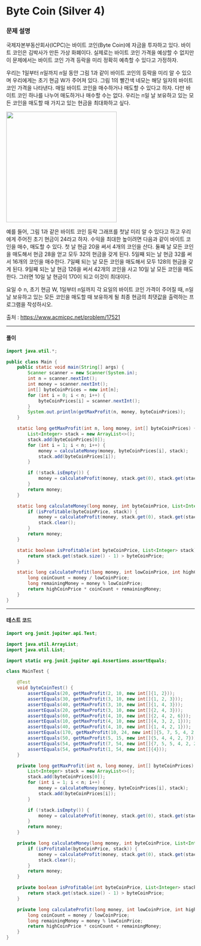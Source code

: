 # Byte Coin (Silver 4)

### 문제 설명

국제자본부동산회사(ICPC)는 바이트 코인(Byte Coin)에 자금을 투자하고 있다. 바이트 코인은 김박사가 만든 가상 화폐이다. 실제로는 바이트 코인 가격을 예상할 수 없지만 이 문제에서는 바이트 코인 가격 등락을 미리 정확히 예측할 수 있다고 가정하자.

우리는 1일부터 n일까지 n일 동안 그림 1과 같이 바이트 코인의 등락을 미리 알 수 있으며 우리에게는 초기 현금 W가 주어져 있다. 그림 1의 빨간색 네모는 해당 일자의 바이트 코인 가격을 나타낸다. 매일 바이트 코인을 매수하거나 매도할 수 있다고 하자. 다만 바이트 코인 하나를 나누어 매도하거나 매수할 수는 없다. 우리는 n일 날 보유하고 있는 모든 코인을 매도할 때 가지고 있는 현금을 최대화하고 싶다.

<img src="https://upload.acmicpc.net/4e5dc721-dfbb-4054-a545-713eee3137be/-/preview/" width=295px>

예를 들어, 그림 1과 같은 바이트 코인 등락 그래프를 첫날 미리 알 수 있다고 하고 우리에게 주어진 초기 현금이 24라고 하자. 수익을 최대한 높이려면 다음과 같이 바이트 코인을 매수, 매도할 수 있다. 첫 날 현금 20을 써서 4개의 코인을 산다. 둘째 날 모든 코인을 매도해서 현금 28을 얻고 모두 32의 현금을 갖게 된다. 5일째 되는 날 현금 32를 써서 16개의 코인을 매수한다. 7일째 되는 날 모든 코인을 매도해서 모두 128의 현금을 갖게 된다. 9일째 되는 날 현금 126을 써서 42개의 코인을 사고 10일 날 모든 코인을 매도한다. 그러면 10일 날 현금이 170이 되고 이것이 최대이다.

요일 수 n, 초기 현금 W, 1일부터 n일까지 각 요일의 바이트 코인 가격이 주어질 때, n일 날 보유하고 있는 모든 코인을 매도할 때 보유하게 될 최종 현금의 최댓값을 출력하는 프로그램을 작성하시오.

출처 : https://www.acmicpc.net/problem/17521

---

#### 풀이
~~~java
import java.util.*;

public class Main {
    public static void main(String[] args) {
        Scanner scanner = new Scanner(System.in);
        int n = scanner.nextInt();
        int money = scanner.nextInt();
        int[] byteCoinPrices = new int[n];
        for (int i = 0; i < n; i++) {
            byteCoinPrices[i] = scanner.nextInt();
        }
        System.out.println(getMaxProfit(n, money, byteCoinPrices));
    }

    static long getMaxProfit(int n, long money, int[] byteCoinPrices) {
        List<Integer> stack = new ArrayList<>();
        stack.add(byteCoinPrices[0]);
        for (int i = 1; i < n; i++) {
            money = calculateMoney(money, byteCoinPrices[i], stack);
            stack.add(byteCoinPrices[i]);
        }

        if (!stack.isEmpty()) {
            money = calculateProfit(money, stack.get(0), stack.get(stack.size() - 1));
        }
        return money;
    }

    static long calculateMoney(long money, int byteCoinPrice, List<Integer> stack) {
        if (isProfitable(byteCoinPrice, stack)) {
            money = calculateProfit(money, stack.get(0), stack.get(stack.size() - 1));
            stack.clear();
        }
        return money;
    }

    static boolean isProfitable(int byteCoinPrice, List<Integer> stack) {
        return stack.get(stack.size() - 1) > byteCoinPrice;
    }

    static long calculateProfit(long money, int lowCoinPrice, int highCoinPrice) {
        long coinCount = money / lowCoinPrice;
        long remainingMoney = money % lowCoinPrice;
        return highCoinPrice * coinCount + remainingMoney;
    }
}
~~~

---

#### 테스트 코드
~~~java
import org.junit.jupiter.api.Test;

import java.util.ArrayList;
import java.util.List;

import static org.junit.jupiter.api.Assertions.assertEquals;

class MainTest {

    @Test
    void byteCoinTest() {
        assertEquals(20, getMaxProfit(2, 10, new int[]{1, 2}));
        assertEquals(30, getMaxProfit(3, 10, new int[]{1, 2, 3}));
        assertEquals(40, getMaxProfit(3, 10, new int[]{1, 4, 3}));
        assertEquals(20, getMaxProfit(3, 10, new int[]{2, 4, 3}));
        assertEquals(60, getMaxProfit(4, 10, new int[]{2, 4, 2, 6}));
        assertEquals(10, getMaxProfit(4, 10, new int[]{4, 3, 2, 1}));
        assertEquals(40, getMaxProfit(4, 10, new int[]{1, 4, 2, 1}));
        assertEquals(170, getMaxProfit(10, 24, new int[]{5, 7, 5, 4, 2, 7, 8, 5, 3, 4}));
        assertEquals(50, getMaxProfit(5, 15, new int[]{5, 4, 4, 2, 7}));
        assertEquals(54, getMaxProfit(7, 54, new int[]{7, 5, 5, 4, 2, 2, 1}));
        assertEquals(54, getMaxProfit(1, 54, new int[]{4}));
    }

    private long getMaxProfit(int n, long money, int[] byteCoinPrices) {
        List<Integer> stack = new ArrayList<>();
        stack.add(byteCoinPrices[0]);
        for (int i = 1; i < n; i++) {
            money = calculateMoney(money, byteCoinPrices[i], stack);
            stack.add(byteCoinPrices[i]);
        }

        if (!stack.isEmpty()) {
            money = calculateProfit(money, stack.get(0), stack.get(stack.size() - 1));
        }
        return money;
    }

    private long calculateMoney(long money, int byteCoinPrice, List<Integer> stack) {
        if (isProfitable(byteCoinPrice, stack)) {
            money = calculateProfit(money, stack.get(0), stack.get(stack.size() - 1));
            stack.clear();
        }
        return money;
    }

    private boolean isProfitable(int byteCoinPrice, List<Integer> stack) {
        return stack.get(stack.size() - 1) > byteCoinPrice;
    }

    private long calculateProfit(long money, int lowCoinPrice, int highCoinPrice) {
        long coinCount = money / lowCoinPrice;
        long remainingMoney = money % lowCoinPrice;
        return highCoinPrice * coinCount + remainingMoney;
    }
}
~~~

